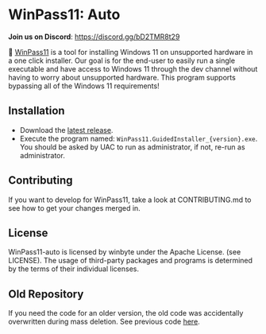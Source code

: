 # WinPass11: Auto

**Join us on Discord**: https://discord.gg/bD2TMR8t29

🔑 [WinPass11](https://github.com/project-winpass11) is a tool for installing Windows 11 on unsupported hardware in a one click installer. Our goal is for the end-user to easily run a single executable and have access to Windows 11 through the dev channel without having to worry about unsupported hardware. This program supports bypassing all of the Windows 11 requirements!

## Installation
* Download the [latest release](https://github.com/project-winpass11/WinPass11.GuidedInstaller/releases).
* Execute the program named: `WinPass11.GuidedInstaller_{version}.exe`. You should be asked by UAC to run as administrator, if not, re-run as administrator.

## Contributing
If you want to develop for WinPass11, take a look at CONTRIBUTING.md to see how to get your changes merged in.

## License
WinPass11-auto is licensed by winbyte under the Apache License. (see LICENSE). The usage of third-party packages and programs is determined by the terms of their individual licenses.


## Old Repository

If you need the code for an older version, the old code was accidentally overwritten during mass deletion. See previous code [here](https://github.com/project-winpass11/guided-installer-precleanup).

